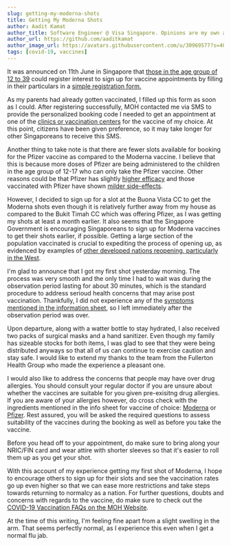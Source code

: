 ```yaml
---
slug: getting-my-moderna-shots
title: Getting My Moderna Shots
author: Aadit Kamat
author_title: Software Engineer @ Visa Singapore. Opinions are my own and not the views of my employer.
author_url: https://github.com/aaditkamat
author_image_url: https://avatars.githubusercontent.com/u/30969577?s=400&u=9558fc3557d79c88a7080034fe8c22654aca2e4d&v=4
tags: [covid-19, vaccines]
---
```


It was announced on 11th June in Singapore that [those in the age group of 
12 to 39](https://www.straitstimes.com/singapore/singaporeans-aged-12-to-39-can-book-vaccination-appointments-from-friday) 
could register interest to sign up for vaccine appointments by filling in 
their particulars in a [simple registration form.](https://preregister.vaccine.gov.sg)


As my parents had already gotten vaccinated, I filled up this form as soon 
as I could. After registering successfully, MOH contacted me via SMS to 
provide the personalized booking code I needed to get an appointment at 
one of the [clinics or vaccination centers](https://www.vaccine.gov.sg/locations-vcs) for the vaccine of my choice. At this point, citizens have 
been given preference, so it may take longer for other Singaporeans to 
receive this SMS.

Another thing to take note is that there are fewer slots available for 
booking for the Pfizer vaccine as compared to the Moderna vaccine. I 
believe that this is because more doses of Pfizer are being administered 
to the children in the age group of 12-17 who can only take the Pfizer 
vaccine. Other reasons could be that Pfizer has slightly 
[higher efficacy](https://www.statnews.com/2021/02/02/comparing-the-covid-19-vaccines-developed-by-pfizer-moderna-and-johnson-johnson/) and those vaccinated with Pfizer have shown [milder side-effects](https://www.straitstimes.com/singapore/covid-19-more-opting-for-pfizer-vaccine-despite-longer-wait-than-for-moderna).

However, I decided to sign up for a slot at the Buona Vista CC to get the 
Moderna shots even though it is relatively further away from my house as 
compared to the Bukit Timah CC which was offering Pfizer, as I was getting 
my shots at least a month earlier. It also seems that the Singapore 
Government is encouraging Singaporeans to sign up for Moderna vaccines to 
get their shots earlier, if possible. Getting a large section of the 
population vaccinated is crucial to expediting the process of opening up, 
as evidenced by examples of [other developed nations reopening, 
particularly in the West](https://www.straitstimes.com/asia/race-ahead-or-stay-cautious).

I'm glad to announce that I got my first shot yesterday morning. The process was very smooth and the only time I had to wait was during the observation period lasting for about 30 minutes, which is the standard procedure to address serioud health concerns that may arise post vaccination. 
Thankfully, I did not experience any of the [symptoms mentioned in the 
information sheet](https://www.moh.gov.sg/docs/librariesprovider5/vaccination-matter/moderna-vis-recipients-4-jun.pdf), so I left immediately after the observation period was over. 

Upon departure, along with a watter bottle to stay hydrated, I also 
received two packs of surgical masks and a hand sanitizer. Even though my 
family has sizeable stocks for both items, I was glad to see that they 
were being distributed anyways so that all of us can continue to exercise 
caution and stay safe. I would like to extend my thanks to the team from 
the Fullerton Health Group who made the experience a pleasant one.

I would also like to address the concerns that people may have over drug 
allergies. You should consult your regular doctor if you are unsure about 
whether the vaccines are suitable for you given pre-exisitng drug 
allergies. If you are aware of your allergies however, do cross check with 
the ingredients mentioned in the info sheet for vaccine of choice: 
[Moderna](https://www.moh.gov.sg/docs/librariesprovider5/vaccination-matter/moderna-vis-recipients-4-jun.pdf) or [Pfizer](https://www.moh.gov.sg/docs/librariesprovider5/vaccination-matter/pfizer-vis-recipients-4-jun.pdf). Rest assured, you will be asked the required 
questions to assess suitability of the vaccines during the booking as well 
as before you take the vaccine.

Before you head off to your appointment, do make sure to bring along your NRIC/FIN card and wear attire with shorter sleeves so that it's easier to roll them up as you get your shot.

With this account of my experience getting my first shot of Moderna, I hope to encourage others to sign up for their slots and see the vaccination rates go up even higher so that we can ease more restrictions and take steps towards returning to normalcy as a nation. For further questions, doubts and concerns with regards to the vaccine, do make sure to check out the [COVID-19 Vaccination FAQs on the MOH Website](https://www.moh.gov.sg/covid-19/vaccination/faqs).

At the time of this writing, I'm feeling fine apart from a slight swelling in the arm. That seems perfectly normal, as I experience this even when I get a normal flu jab.
